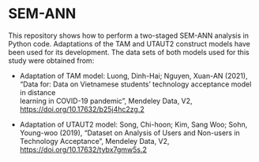 # SEM-ANN

This repository shows how to perform a two-staged SEM-ANN analysis in Python code. Adaptations of the TAM and UTAUT2 construct models have been used for its development.
The data sets of both models used for this study were obtained from:
  - Adaptation of TAM model: Luong, Dinh-Hai; Nguyen, Xuan-AN (2021), “Data for: Data on Vietnamese students’ technology acceptance model in distance     
                             learning in COVID-19 pandemic”, Mendeley Data, V2, https://doi.org/10.17632/b25j4hc2zg.2

  - Adaptation of UTAUT2 model: Song, Chi-hoon; Kim, Sang Woo; Sohn, Young-woo (2019), “Dataset on Analysis of Users and Non-users in Technology Acceptance”, 
                                Mendeley Data, V2, https://doi.org/10.17632/tybx7gmw5s.2

